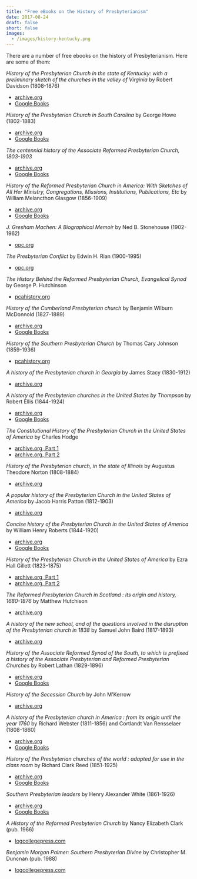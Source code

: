 ```yaml
---
title: "Free eBooks on the History of Presbyterianism"
date: 2017-08-24
draft: false
short: false
images:
  - /images/history-kentucky.png
---
```



There are a number of free ebooks on the history of Presbyterianism. Here are some of them:


<span class="lead"><i class="fa fa-book text-warning" aria-hidden="true"></i> _History of the Presbyterian Church in the state of Kentucky: with a preliminary sketch of the churches in the valley of Virginia_ by Robert Davidson (1808-1876)</span>

* [archive.org](https://archive.org/details/historyofpresbyt00davi)
* [Google Books](https://books.google.com/books?id=EDaPaqx6lCAC)

<span class="lead"><i class="fa fa-book text-warning" aria-hidden="true"></i> _History of the Presbyterian Church in South Carolina_ by  George Howe (1802-1883)</span>

* [archive.org](https://archive.org/details/cu31924052251646)
* [Google Books](https://books.google.com/books?id=M-UqAAAAYAAJ)

<span class="lead"><i class="fa fa-book text-warning" aria-hidden="true"></i> _The centennial history of the Associate Reformed Presbyterian Church, 1803-1903_ </span>

* [archive.org](https://archive.org/details/centennialhistor00asso)
* [Google Books](https://books.google.com/books?id=eco5AQAAMAAJ)

<span class="lead"><i class="fa fa-book text-warning" aria-hidden="true"></i> _History of the Reformed Presbyterian Church in America: With Sketches of All Her Ministry, Congregations, Missions, Institutions, Publications, Etc_ by William Melancthon Glasgow (1856-1909)</span>

* [archive.org](https://archive.org/details/historyofrefor00glas)
* [Google Books](https://books.google.com/books?id=FiJNAAAAYAAJ&source=gbs_similarbooks)

<span class="lead"><i class="fa fa-book text-warning" aria-hidden="true"></i> _J. Gresham Machen: A Biographical Memoir_ by Ned B. Stonehouse (1902-1962)</span>

* [opc.org](https://store.opc.org/SearchResults.asp?Cat=1823)

<span class="lead"><i class="fa fa-book text-warning" aria-hidden="true"></i> _The Presbyterian Conflict_ by Edwin H. Rian (1900-1995)</span>

* [opc.org](https://store.opc.org/SearchResults.asp?Cat=1823)

<span class="lead"><i class="fa fa-book text-warning" aria-hidden="true"></i> _The History Behind the Reformed Presbyterian Church, Evangelical Synod_ by George P. Hutchinson</span>

* [pcahistory.org](http://pcahistory.org/findingaids/rpces/history/index.html)

<span class="lead"><i class="fa fa-book text-warning" aria-hidden="true"></i> _History of the Cumberland Presbyterian church_ by Benjamin Wilburn McDonnold (1827-1889)</span>

* [archive.org](https://archive.org/details/historyofcumber00mcdo)
* [Google Books](https://books.google.com/books?id=qtFLAAAAMAAJ)

<span class="lead"><i class="fa fa-book text-warning" aria-hidden="true"></i> _History of the Southern Presbyterian Church_ by Thomas Cary Johnson (1859-1936)</span>

* [pcahistory.org](http://www.pcahistory.org/findingaids/pcus/index.html)

<span class="lead"><i class="fa fa-book text-warning" aria-hidden="true"></i> _A history of the Presbyterian church in Georgia_ by James Stacy (1830-1912)</span>

* [archive.org](https://archive.org/details/historyofpres00stac)

<span class="lead"><i class="fa fa-book text-warning" aria-hidden="true"></i> _A history of the Presbyterian churches in the United States by Thompson_ by Robert Ellis (1844-1924)</span>

* [archive.org](https://archive.org/details/historyofpresbyt00thom)
* [Google Books](https://books.google.com/books?id=Ijr1xqPWv1cC)

<span class="lead"><i class="fa fa-book text-warning" aria-hidden="true"></i> _The Constitutional History of the Presbyterian Church in the United States of America_ by Charles Hodge</span>

* [archive.org, Part 1](https://archive.org/details/constitutionalh00hodggoog)
* [archive.org, Part 2](https://archive.org/details/constitutionalh03hodggoog)

<span class="lead"><i class="fa fa-book text-warning" aria-hidden="true"></i> _History of the Presbyterian church, in the state of Illinois_ by Augustus Theodore Norton (1808-1884)</span>

* [archive.org](https://archive.org/details/historyofpresb00nort)

<span class="lead"><i class="fa fa-book text-warning" aria-hidden="true"></i> _A popular history of the Presbyterian Church in the United States of America_ by Jacob Harris Patton (1812-1903)</span>

* [archive.org](https://archive.org/details/popularhistoryo00patt)

<span class="lead"><i class="fa fa-book text-warning" aria-hidden="true"></i> _Concise history of the Presbyterian Church in the United States of America_ by William Henry Roberts (1844-1920)</span>

* [archive.org](https://archive.org/details/concisehistoryof00rob)
* [Google Books](https://books.google.com/books?id=eZE9AAAAYAAJ)

<span class="lead"><i class="fa fa-book text-warning" aria-hidden="true"></i> _History of the Presbyterian Church in the United States of America_
by Ezra Hall Gillett (1823-1875)</span>

* [archive.org, Part 1](https://archive.org/details/historyofpresbyt187301gill)
* [archive.org, Part 2](https://archive.org/details/historyofpresbyt02gill)

<span class="lead"><i class="fa fa-book text-warning" aria-hidden="true"></i> _The Reformed Presbyterian Church in Scotland : its origin and history, 1680-1876_ by Matthew Hutchison</span>

* [archive.org](https://archive.org/details/reformpresbyter00hutcuoft)

<span class="lead"><i class="fa fa-book text-warning" aria-hidden="true"></i> _A history of the new school, and of the questions involved in the disruption of the Presbyterian church in 1838_ by Samuel John Baird (1817-1893)</span>

* [archive.org](https://archive.org/details/historyofnews00bair)

<span class="lead"><i class="fa fa-book text-warning" aria-hidden="true"></i> _History of the Associate Reformed Synod of the South, to which is prefixed a history of the Associate Presbyterian and Reformed Presbyterian Churches_ by Robert Lathan (1829-1896)</span>

* [archive.org](https://archive.org/details/historyofassocia00lath)
* [Google Books](https://books.google.com/books?id=-mZHAQAAMAAJ)

<span class="lead"><i class="fa fa-book text-warning" aria-hidden="true"></i> _History of the Secession Church_ by John M'Kerrow</span>

* [archive.org](https://archive.org/details/historysecessio00mkegoog)

<span class="lead"><i class="fa fa-book text-warning" aria-hidden="true"></i> _A history of the Presbyterian church in America : from its origin until the year 1760_ by Richard Webster (1811-1856) and Cortlandt Van Rensselaer (1808-1860)</span>

* [archive.org](https://archive.org/details/cu31924029470287)
* [Google Books](https://books.google.com/books?id=NUlnMpHqpA8C)

<span class="lead"><i class="fa fa-book text-warning" aria-hidden="true"></i> _History of the Presbyterian churches of the world : adapted for use in the class room_ by Richard Clark Reed (1851-1925)</span>

* [archive.org](https://archive.org/details/historyofpresbyt1915reed)
* [Google Books](https://books.google.com/books?id=0Xw9AAAAYAAJ)

<span class="lead"><i class="fa fa-book text-warning" aria-hidden="true"></i> _Southern Presbyterian leaders_ by Henry Alexander White (1861-1926)

* [archive.org](https://archive.org/details/southernpresbyte00whit)
* [Google Books](https://books.google.com/books?id=Sb44AAAAMAAJ)

<span class="lead"><i class="fa fa-book text-warning" aria-hidden="true"></i> _A History of the Reformed Presbyterian Church_ by Nancy Elizabeth Clark (pub. 1966)

* [logcollegepress.com](https://www.logcollegepress.com/dissertations-and-theses)

<span class="lead"><i class="fa fa-book text-warning" aria-hidden="true"></i> _Benjamin Morgan Palmer: Southern Presbyterian Divine_ by Christopher M. Duncnan (pub. 1988)

* [logcollegepress.com](https://www.logcollegepress.com/dissertations-and-theses)

